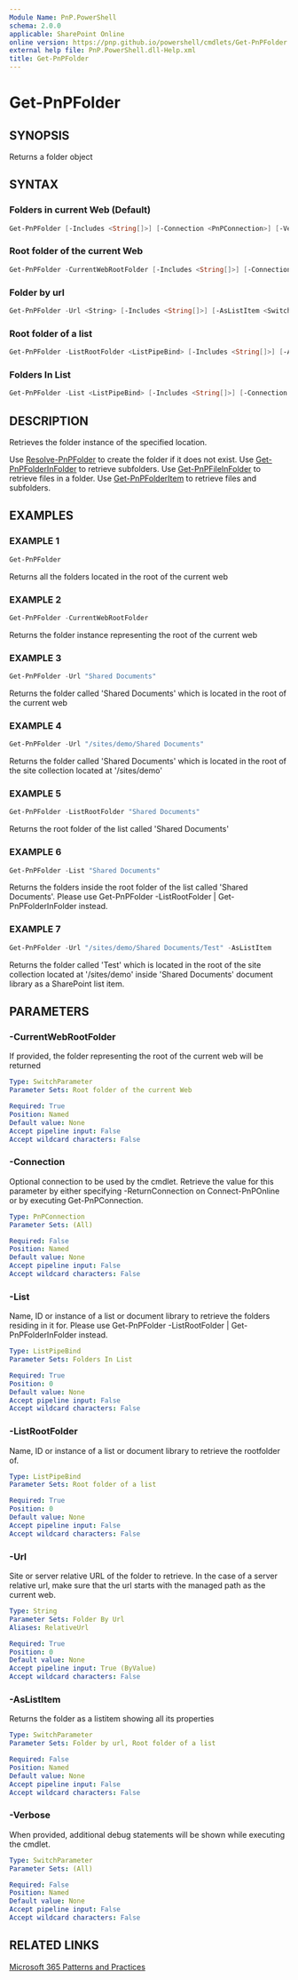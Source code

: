 ```yaml
---
Module Name: PnP.PowerShell
schema: 2.0.0
applicable: SharePoint Online
online version: https://pnp.github.io/powershell/cmdlets/Get-PnPFolder.html
external help file: PnP.PowerShell.dll-Help.xml
title: Get-PnPFolder
---
```

  
# Get-PnPFolder

## SYNOPSIS
Returns a folder object

## SYNTAX

### Folders in current Web (Default)
```powershell
Get-PnPFolder [-Includes <String[]>] [-Connection <PnPConnection>] [-Verbose]
```

### Root folder of the current Web
```powershell
Get-PnPFolder -CurrentWebRootFolder [-Includes <String[]>] [-Connection <PnPConnection>] [-Verbose]
```

### Folder by url
```powershell
Get-PnPFolder -Url <String> [-Includes <String[]>] [-AsListItem <SwitchParameter>] [-Connection <PnPConnection>] [-Verbose]
```

### Root folder of a list
```powershell
Get-PnPFolder -ListRootFolder <ListPipeBind> [-Includes <String[]>] [-AsListItem <SwitchParameter>] [-Connection <PnPConnection>] [-Verbose]
```

### Folders In List
```powershell
Get-PnPFolder -List <ListPipeBind> [-Includes <String[]>] [-Connection <PnPConnection>] [-Verbose]
```

## DESCRIPTION
Retrieves the folder instance of the specified location.

Use [Resolve-PnPFolder](Resolve-PnPFolder.md) to create the folder if it does not exist.
Use [Get-PnPFolderInFolder](Get-PnPFolderInFolder.md) to retrieve subfolders.
Use [Get-PnPFileInFolder](Get-PnPFileInFolder.md) to retrieve files in a folder.
Use [Get-PnPFolderItem](Get-PnPFolderItem.md) to retrieve files and subfolders.

## EXAMPLES

### EXAMPLE 1
```powershell
Get-PnPFolder
```

Returns all the folders located in the root of the current web

### EXAMPLE 2
```powershell
Get-PnPFolder -CurrentWebRootFolder
```

Returns the folder instance representing the root of the current web

### EXAMPLE 3
```powershell
Get-PnPFolder -Url "Shared Documents"
```

Returns the folder called 'Shared Documents' which is located in the root of the current web

### EXAMPLE 4
```powershell
Get-PnPFolder -Url "/sites/demo/Shared Documents"
```

Returns the folder called 'Shared Documents' which is located in the root of the site collection located at '/sites/demo'

### EXAMPLE 5
```powershell
Get-PnPFolder -ListRootFolder "Shared Documents"
```

Returns the root folder of the list called 'Shared Documents'

### EXAMPLE 6
```powershell
Get-PnPFolder -List "Shared Documents"
```

Returns the folders inside the root folder of the list called 'Shared Documents'. Please use Get-PnPFolder -ListRootFolder <folder> | Get-PnPFolderInFolder instead.

### EXAMPLE 7
```powershell
Get-PnPFolder -Url "/sites/demo/Shared Documents/Test" -AsListItem
```

Returns the folder called 'Test' which is located in the root of the site collection located at '/sites/demo' inside 'Shared Documents' document library as a SharePoint list item.

## PARAMETERS

### -CurrentWebRootFolder
If provided, the folder representing the root of the current web will be returned

```yaml
Type: SwitchParameter
Parameter Sets: Root folder of the current Web

Required: True
Position: Named
Default value: None
Accept pipeline input: False
Accept wildcard characters: False
```

### -Connection
Optional connection to be used by the cmdlet. Retrieve the value for this parameter by either specifying -ReturnConnection on Connect-PnPOnline or by executing Get-PnPConnection.

```yaml
Type: PnPConnection
Parameter Sets: (All)

Required: False
Position: Named
Default value: None
Accept pipeline input: False
Accept wildcard characters: False
```

### -List
Name, ID or instance of a list or document library to retrieve the folders residing in it for. Please use Get-PnPFolder -ListRootFolder <folder> | Get-PnPFolderInFolder instead.

```yaml
Type: ListPipeBind
Parameter Sets: Folders In List

Required: True
Position: 0
Default value: None
Accept pipeline input: False
Accept wildcard characters: False
```

### -ListRootFolder
Name, ID or instance of a list or document library to retrieve the rootfolder of.

```yaml
Type: ListPipeBind
Parameter Sets: Root folder of a list

Required: True
Position: 0
Default value: None
Accept pipeline input: False
Accept wildcard characters: False
```

### -Url
Site or server relative URL of the folder to retrieve. In the case of a server relative url, make sure that the url starts with the managed path as the current web.

```yaml
Type: String
Parameter Sets: Folder By Url
Aliases: RelativeUrl

Required: True
Position: 0
Default value: None
Accept pipeline input: True (ByValue)
Accept wildcard characters: False
```

### -AsListItem
Returns the folder as a listitem showing all its properties

```yaml
Type: SwitchParameter
Parameter Sets: Folder by url, Root folder of a list

Required: False
Position: Named
Default value: None
Accept pipeline input: False
Accept wildcard characters: False
```

### -Verbose
When provided, additional debug statements will be shown while executing the cmdlet.

```yaml
Type: SwitchParameter
Parameter Sets: (All)

Required: False
Position: Named
Default value: None
Accept pipeline input: False
Accept wildcard characters: False
```

## RELATED LINKS

[Microsoft 365 Patterns and Practices](https://aka.ms/m365pnp)